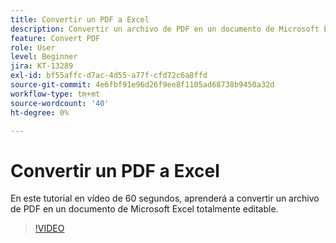 ```yaml
---
title: Convertir un PDF a Excel
description: Convertir un archivo de PDF en un documento de Microsoft Excel totalmente editable
feature: Convert PDF
role: User
level: Beginner
jira: KT-13289
exl-id: bf55affc-d7ac-4d55-a77f-cfd72c6a8ffd
source-git-commit: 4e6fbf91e96d26f9ee8f1105ad68738b9450a32d
workflow-type: tm+mt
source-wordcount: '40'
ht-degree: 0%

---
```


# Convertir un PDF a Excel

En este tutorial en vídeo de 60 segundos, aprenderá a convertir un archivo de PDF en un documento de Microsoft Excel totalmente editable.

>[!VIDEO](https://video.tv.adobe.com/v/3409908?quality=12&learn=on&hidetitle=true)
